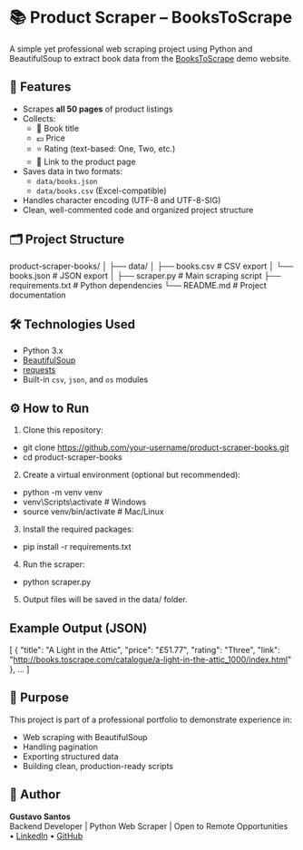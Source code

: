 # 📚 Product Scraper – BooksToScrape

A simple yet professional web scraping project using Python and BeautifulSoup to extract book data from the [BooksToScrape](http://books.toscrape.com) demo website.

## 🚀 Features

- Scrapes **all 50 pages** of product listings
- Collects:
  - 📘 Book title
  - 💷 Price
  - ⭐ Rating (text-based: One, Two, etc.)
  - 🔗 Link to the product page
- Saves data in two formats:
  - `data/books.json`
  - `data/books.csv` (Excel-compatible)
- Handles character encoding (UTF-8 and UTF-8-SIG)
- Clean, well-commented code and organized project structure


## 🗂 Project Structure

product-scraper-books/
│
├── data/
│ ├── books.csv # CSV export
│ └── books.json # JSON export
│
├── scraper.py # Main scraping script
├── requirements.txt # Python dependencies
└── README.md # Project documentation


## 🛠️ Technologies Used

- Python 3.x
- [BeautifulSoup](https://www.crummy.com/software/BeautifulSoup/)
- [requests](https://docs.python-requests.org/)
- Built-in `csv`, `json`, and `os` modules


## ⚙️ How to Run

1. Clone this repository:
  - git clone https://github.com/your-username/product-scraper-books.git
  - cd product-scraper-books

2. Create a virtual environment (optional but recommended):
  - python -m venv venv
  - venv\Scripts\activate  # Windows
  - source venv/bin/activate  # Mac/Linux

3. Install the required packages:
  - pip install -r requirements.txt

4. Run the scraper:
  - python scraper.py

5. Output files will be saved in the data/ folder.


## Example Output (JSON)
[
  {
    "title": "A Light in the Attic",
    "price": "£51.77",
    "rating": "Three",
    "link": "http://books.toscrape.com/catalogue/a-light-in-the-attic_1000/index.html"
  },
  ...
]

## 📌 Purpose
This project is part of a professional portfolio to demonstrate experience in:
- Web scraping with BeautifulSoup
- Handling pagination
- Exporting structured data
- Building clean, production-ready scripts

## 👤 Author

**Gustavo Santos**  
Backend Developer | Python Web Scraper | Open to Remote Opportunities  
• [LinkedIn](https://www.linkedin.com/in/gustavo-santos-502364338/) 
• [GitHub](https://github.com/Gustavix320)
